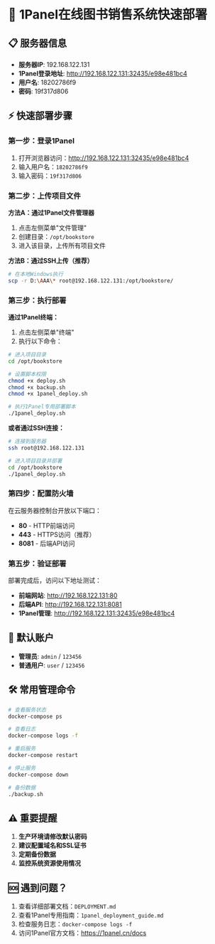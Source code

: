 # 🚀 1Panel在线图书销售系统快速部署

## 📋 服务器信息
- **服务器IP**: 192.168.122.131
- **1Panel登录地址**: http://192.168.122.131:32435/e98e481bc4
- **用户名**: 18202786f9
- **密码**: 19f317d806

## ⚡ 快速部署步骤

### 第一步：登录1Panel
1. 打开浏览器访问：http://192.168.122.131:32435/e98e481bc4
2. 输入用户名：`18202786f9`
3. 输入密码：`19f317d806`

### 第二步：上传项目文件
**方法A：通过1Panel文件管理器**
1. 点击左侧菜单"文件管理"
2. 创建目录：`/opt/bookstore`
3. 进入该目录，上传所有项目文件

**方法B：通过SSH上传（推荐）**
```bash
# 在本地Windows执行
scp -r D:\AAA\* root@192.168.122.131:/opt/bookstore/
```

### 第三步：执行部署
**通过1Panel终端：**
1. 点击左侧菜单"终端"
2. 执行以下命令：

```bash
# 进入项目目录
cd /opt/bookstore

# 设置脚本权限
chmod +x deploy.sh
chmod +x backup.sh
chmod +x 1panel_deploy.sh

# 执行1Panel专用部署脚本
./1panel_deploy.sh
```

**或者通过SSH连接：**
```bash
# 连接到服务器
ssh root@192.168.122.131

# 进入项目目录并部署
cd /opt/bookstore
./1panel_deploy.sh
```

### 第四步：配置防火墙
在云服务器控制台开放以下端口：
- **80** - HTTP前端访问
- **443** - HTTPS访问（推荐）
- **8081** - 后端API访问

### 第五步：验证部署
部署完成后，访问以下地址测试：

- **前端网站**: http://192.168.122.131:80
- **后端API**: http://192.168.122.131:8081
- **1Panel管理**: http://192.168.122.131:32435/e98e481bc4

## 🔑 默认账户
- **管理员**: `admin` / `123456`
- **普通用户**: `user` / `123456`

## 🛠️ 常用管理命令
```bash
# 查看服务状态
docker-compose ps

# 查看日志
docker-compose logs -f

# 重启服务
docker-compose restart

# 停止服务
docker-compose down

# 备份数据
./backup.sh
```

## ⚠️ 重要提醒
1. **生产环境请修改默认密码**
2. **建议配置域名和SSL证书**
3. **定期备份数据**
4. **监控系统资源使用情况**

## 🆘 遇到问题？
1. 查看详细部署文档：`DEPLOYMENT.md`
2. 查看1Panel专用指南：`1panel_deployment_guide.md`
3. 检查服务日志：`docker-compose logs -f`
4. 访问1Panel官方文档：https://1panel.cn/docs 
